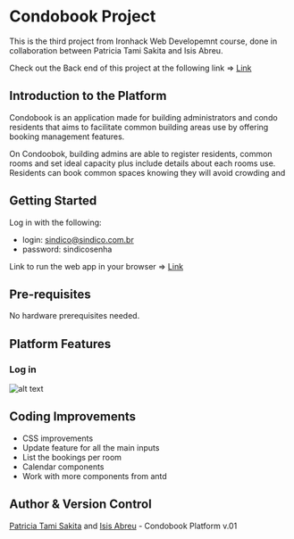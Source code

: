 # Condobook Project
This is the third project from Ironhack Web Developemnt course, done in collaboration between Patricia Tami Sakita and Isis Abreu.

Check out the Back end of this project at the following link => [Link](https://github.com/tamisakita/condobook)
## Introduction to the Platform
Condobook is an application made for building administrators and condo residents that aims to facilitate common building areas use by offering booking management features.

On Condoobok, building admins are able to register residents, common rooms and set ideal capacity plus include details about each rooms use.
Residents can book common spaces knowing they will avoid crowding and 

## Getting Started
Log in with the following:

* login: sindico@sindico.com.br 
* password: sindicosenha

Link to run the web app in your browser => [Link](https://5fdd582ad3466c2982ab3171--vigorous-heisenberg-01522f.netlify.app/)
## Pre-requisites
No hardware prerequisites needed.
## Platform Features
### Log in
![alt text](https://https://github.com/tamisakita/Condobook-front/blob/master/Log%20in.png "Log in")

## Coding Improvements
* CSS improvements
* Update feature for all the main inputs
* List the bookings per room
* Calendar components
* Work with more components from antd
## Author & Version Control
[Patricia Tami Sakita](https://github.com/tamisakita) and [Isis Abreu](https://github.com/isisabreu) - Condobook Platform v.01

